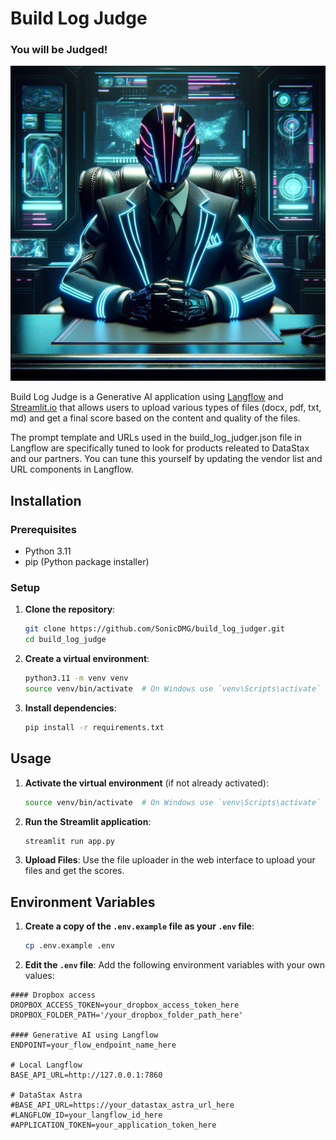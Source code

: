 # Build Log Judge

### You will be Judged!
![judge image](static/cyberpunk_judge.webp)

Build Log Judge is a Generative AI application using [Langflow](https://www.langflow.org/) and [Streamlit.io](https://streamlit.io/) that allows users to upload various types of files (docx, pdf, txt, md) and get a final score based on the content and quality of the files. 

The prompt template and URLs used in the build_log_judger.json file in Langflow are specifically tuned to look for products releated to DataStax and our partners. You can tune this yourself by updating the vendor list and URL components in Langflow.

## Installation

### Prerequisites

- Python 3.11
- pip (Python package installer)

### Setup

1. **Clone the repository**:
    ```sh
    git clone https://github.com/SonicDMG/build_log_judger.git
    cd build_log_judge
    ```

2. **Create a virtual environment**:
    ```sh
    python3.11 -m venv venv
    source venv/bin/activate  # On Windows use `venv\Scripts\activate`
    ```

3. **Install dependencies**:
    ```sh
    pip install -r requirements.txt
    ```

## Usage

1. **Activate the virtual environment** (if not already activated):
    ```sh
    source venv/bin/activate  # On Windows use `venv\Scripts\activate`
    ```

2. **Run the Streamlit application**:
    ```sh
    streamlit run app.py
    ```

3. **Upload Files**: Use the file uploader in the web interface to upload your files and get the scores.

## Environment Variables

1. **Create a copy of the `.env.example` file as your `.env` file**:
    ```sh
    cp .env.example .env
    ```

2. **Edit the `.env` file**: Add the following environment variables with your own values:

```properties
#### Dropbox access
DROPBOX_ACCESS_TOKEN=your_dropbox_access_token_here
DROPBOX_FOLDER_PATH='/your_dropbox_folder_path_here'

#### Generative AI using Langflow
ENDPOINT=your_flow_endpoint_name_here

# Local Langflow
BASE_API_URL=http://127.0.0.1:7860

# DataStax Astra
#BASE_API_URL=https://your_datastax_astra_url_here
#LANGFLOW_ID=your_langflow_id_here
#APPLICATION_TOKEN=your_application_token_here